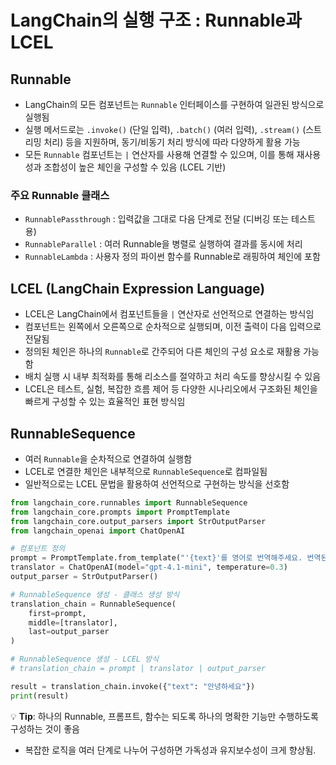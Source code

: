 # LangChain의 실행 구조 : Runnable과 LCEL

## Runnable

- LangChain의 모든 컴포넌트는 `Runnable` 인터페이스를 구현하여 일관된 방식으로 실행됨  
- 실행 메서드로는 `.invoke()` (단일 입력), `.batch()` (여러 입력), `.stream()` (스트리밍 처리) 등을 지원하며, 동기/비동기 처리 방식에 따라 다양하게 활용 가능  
- 모든 `Runnable` 컴포넌트는 `|` 연산자를 사용해 연결할 수 있으며, 이를 통해 재사용성과 조합성이 높은 체인을 구성할 수 있음 (LCEL 기반)

### 주요 Runnable 클래스

- `RunnablePassthrough` : 입력값을 그대로 다음 단계로 전달 (디버깅 또는 테스트용)  
- `RunnableParallel` : 여러 Runnable을 병렬로 실행하여 결과를 동시에 처리  
- `RunnableLambda` : 사용자 정의 파이썬 함수를 Runnable로 래핑하여 체인에 포함  

## LCEL (LangChain Expression Language)

- LCEL은 LangChain에서 컴포넌트들을 `|` 연산자로 선언적으로 연결하는 방식임
- 컴포넌트는 왼쪽에서 오른쪽으로 순차적으로 실행되며, 이전 출력이 다음 입력으로 전달됨  
- 정의된 체인은 하나의 `Runnable`로 간주되어 다른 체인의 구성 요소로 재활용 가능함  
- 배치 실행 시 내부 최적화를 통해 리소스를 절약하고 처리 속도를 향상시킬 수 있음  
- LCEL은 테스트, 실험, 복잡한 흐름 제어 등 다양한 시나리오에서 구조화된 체인을 빠르게 구성할 수 있는 효율적인 표현 방식임

## RunnableSequence

- 여러 `Runnable`을 순차적으로 연결하여 실행함
- LCEL로 연결한 체인은 내부적으로 `RunnableSequence`로 컴파일됨
- 일반적으로는 LCEL 문법을 활용하여 선언적으로 구현하는 방식을 선호함

```python
from langchain_core.runnables import RunnableSequence
from langchain_core.prompts import PromptTemplate
from langchain_core.output_parsers import StrOutputParser
from langchain_openai import ChatOpenAI

# 컴포넌트 정의
prompt = PromptTemplate.from_template("'{text}'를 영어로 번역해주세요. 번역된 문장만을 출력해주세요.")
translator = ChatOpenAI(model="gpt-4.1-mini", temperature=0.3)
output_parser = StrOutputParser()

# RunnableSequence 생성 - 클래스 생성 방식
translation_chain = RunnableSequence(
    first=prompt,
    middle=[translator],
    last=output_parser
)

# RunnableSequence 생성 - LCEL 방식
# translation_chain = prompt | translator | output_parser

result = translation_chain.invoke({"text": "안녕하세요"})
print(result) 
```


💡 **Tip**: 하나의 Runnable, 프롬프트, 함수는 되도록 하나의 명확한 기능만 수행하도록 구성하는 것이 좋음
- 복잡한 로직을 여러 단계로 나누어 구성하면 가독성과 유지보수성이 크게 향상됨.